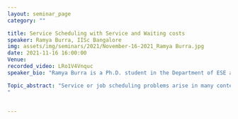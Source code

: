 ```yaml
---
layout: seminar_page
category: ""

title: Service Scheduling with Service and Waiting costs
speaker: Ramya Burra, IISc Bangalore
img: assets/img/seminars/2021/November-16-2021_Ramya Burra.jpg
date: 2021-11-16 16:00:00 
Venue: 
recorded_video: LRo1V4Vnquc
speaker_bio: "Ramya Burra is a Ph.D. student in the Department of ESE at the Indian Institute of Science, Bangalore. She received her B.Tech. degree in 2012. She currently works on optimal resource allocation and their game theoretic solutions. Specifically, she uses techniques and results from Markov Decision Process literature to solve resource allocation problems."

Topic_abstract: "Service or job scheduling problems arise in many contexts such as cloud computing, task scheduling in CPUs, traffic routing and scheduling, production scheduling in plants, scheduling charging of electric vehicles (EVs), etc. For instance, in cloud computing, server power consumption increases as a convex function of the load. Hence, delay-tolerant jobs need to be deferred in order to save on long-term average power costs. The jobs, while being delay tolerant, may not be delay-insensitive and may also have hard deadlines. In all such cases, it is crucial to schedule jobs or services to minimize a weighted sum of service and waiting costs, the latter capturing delay sensitivity of the jobs. We study service scheduling problems with quadratic service costs and linear, quadratic, and fixed waiting costs. We frame the problems as average cost Markov decision processes. While the studied system is a linear system with quadratic costs, it has state-dependent control and a non-standard cost function structure, rendering the optimization problems complex. We provide optimal policy for each of these frameworks. We also consider scenarios where each service request comes from a rational agent interested in optimizing his/her own service and waiting costs rather than the total system cost. In such scenarios, we frame the service-scheduling problems as non-cooperative dynamic games among the agents. We characterize symmetric Nash equilibria and compare these with the solutions to the optimal control problems.
"


---
```


